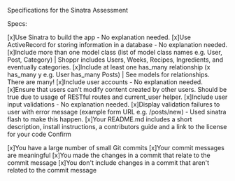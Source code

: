 Specifications for the Sinatra Assessment

Specs:

[x]Use Sinatra to build the app - No explanation needed.
[x]Use ActiveRecord for storing information in a database - No explanation needed.
[x]Include more than one model class (list of model class names e.g. User, Post, Category) | Shoppr includes Users, Weeks, Recipes, Ingredients, and eventually categories.
[x]Include at least one has_many relationship (x has_many y e.g. User has_many Posts) | See models for relationships. There are many!
[x]Include user accounts - No explanation needed.
[x]Ensure that users can't modify content created by other users. Should be true due to usage of RESTful routes and current_user helper.
[x]Include user input validations - No explanation needed.
[x]Display validation failures to user with error message (example form URL e.g. /posts/new) - Used sinatra flash to make this happen.
[x]Your README.md includes a short description, install instructions, a contributors guide and a link to the license for your code
Confirm

[x]You have a large number of small Git commits
[x]Your commit messages are meaningful
[x]You made the changes in a commit that relate to the commit message
[x]You don't include changes in a commit that aren't related to the commit message
